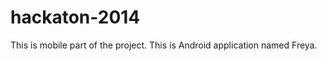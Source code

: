 hackaton-2014
=============

This is mobile part of the project. This is Android application named Freya.
